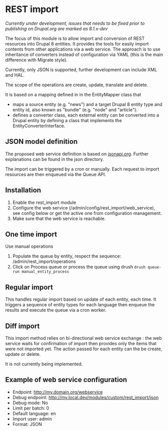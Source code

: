 # REST import

*Currently under development, issues that needs to be fixed prior to publishing on Drupal.org are marked as 8.1.x-dev*

The focus of this module is to allow import and conversion of REST resources into Drupal 8 entities. 
It provides the tools for easily import contents from other applications via a web service.
The approach is to use inheritance of converters instead of configuration via YAML (this is the main difference with Migrate style).

Currently, only JSON is supported, further development can include XML and HAL.

The scope of the operations are create, update, translate and delete.

It is based on a mapping defined in in the EntityMapper class that 
- maps a source entity (e.g. "news") and a target
Drupal 8 entity type and entity id, also known as "bundle" (e.g. "node" and "article").
- defines a converter class, each external entity can be converted into a Drupal entity by defining a class that implements 
the EntityConverterInterface.

## JSON model definition

The proposed web service definition is based on [jsonapi.org](http://jsonapi.org/).
Further explanations can be found in the json directory.

The import can be triggered by a cron or manually. Each request to import resources 
are then enqueued via the Queue API.

## Installation

1. Enable the rest_import module
2. Configure the web service (/admin/config/rest_import/web_service), see config below or get the active one from configuration management.
3. Make sure that the web service is reachable.

## One time import

Use manual operations

1. Populate the queue by entity, respect the sequence: /admin/rest_import/operations
2. Click on Process queue or process the queue using drush `drush queue-run manual_entity_process`

## Regular import

This handles regular import based on update of each entity, each time. 
It triggers a sequence of entity types for each language then enqueue the results and execute the queue via a cron worker.

## Diff import

This import method relies on bi-directional web service exchange : the web service waits for confirmation of import then provides only the items that were not imported yet.
The action passed for each entity can the be create, update or delete.

It is not currently being implemented.

## Example of web service configuration

- Endpoint: http://my.domain.org/webservice
- Debug endpoint: http://my.local.dev/modules/custom/rest_import/json
- Debug mode: No
- Limit per batch: 0
- Default language: en
- Import user: admin
- Format: JSON
